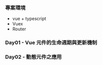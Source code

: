 ### 專案環境

-   vue + typescript
-   Vuex
-   Router

### Day01 - Vue 元件的生命週期與更新機制

### Day02 - 動態元件之應用
